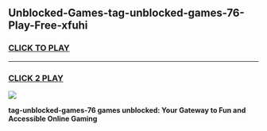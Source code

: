 
## Unblocked-Games-tag-unblocked-games-76-Play-Free-xfuhi
<h3>
<a href="https://premium76.site?title=tag-unblocked-games-76&ref=12A">CLICK TO PLAY</a></h3>
<hr>

<h3>
<a href="https://premium76.site?title=tag-unblocked-games-76&ref=12A">CLICK 2 PLAY</a>
  
</h3>

<a href="https://premium76.site?title=tag-unblocked-games-76&ref=12A"><img src="https://clearcache.store/games.png"></a>


**tag-unblocked-games-76 games unblocked: Your Gateway to Fun and Accessible Online Gaming**
